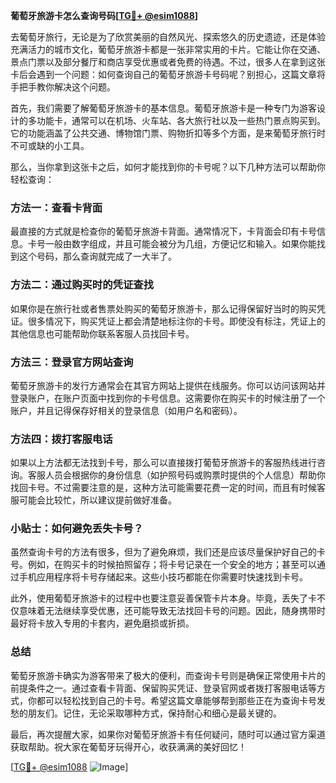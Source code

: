 **葡萄牙旅游卡怎么查询号码[[TG💪+ @esim1088](https://t.me/s/esim1088)]**

去葡萄牙旅行，无论是为了欣赏美丽的自然风光、探索悠久的历史遗迹，还是体验充满活力的城市文化，葡萄牙旅游卡都是一张非常实用的卡片。它能让你在交通、景点门票以及部分餐厅和商店享受优惠或者免费的待遇。不过，很多人在拿到这张卡后会遇到一个问题：如何查询自己的葡萄牙旅游卡号码呢？别担心，这篇文章将手把手教你解决这个问题。

首先，我们需要了解葡萄牙旅游卡的基本信息。葡萄牙旅游卡是一种专门为游客设计的多功能卡，通常可以在机场、火车站、各大旅行社以及一些热门景点购买到。它的功能涵盖了公共交通、博物馆门票、购物折扣等多个方面，是来葡萄牙旅行时不可或缺的小工具。

那么，当你拿到这张卡之后，如何才能找到你的卡号呢？以下几种方法可以帮助你轻松查询：

### 方法一：查看卡背面

最直接的方式就是检查你的葡萄牙旅游卡背面。通常情况下，卡背面会印有卡号信息。卡号一般由数字组成，并且可能会被分为几组，方便记忆和输入。如果你能找到这个号码，那么查询就完成了一大半了。

### 方法二：通过购买时的凭证查找

如果你是在旅行社或者售票处购买的葡萄牙旅游卡，那么记得保留好当时的购买凭证。很多情况下，购买凭证上都会清楚地标注你的卡号。即使没有标注，凭证上的其他信息也可能帮助你联系客服人员找回卡号。

### 方法三：登录官方网站查询

葡萄牙旅游卡的发行方通常会在其官方网站上提供在线服务。你可以访问该网站并登录账户，在账户页面中找到你的卡号信息。这需要你在购买卡的时候注册了一个账户，并且记得保存好相关的登录信息（如用户名和密码）。

### 方法四：拨打客服电话

如果以上方法都无法找到卡号，那么可以直接拨打葡萄牙旅游卡的客服热线进行咨询。客服人员会根据你的身份信息（如护照号码或购票时提供的个人信息）帮助你找回卡号。不过需要注意的是，这种方法可能需要花费一定的时间，而且有时候客服可能会比较忙，所以建议提前做好准备。

### 小贴士：如何避免丢失卡号？

虽然查询卡号的方法有很多，但为了避免麻烦，我们还是应该尽量保护好自己的卡号。例如，在购买卡的时候拍照留存；将卡号记录在一个安全的地方；甚至可以通过手机应用程序将卡号存储起来。这些小技巧都能在你需要时快速找到卡号。

此外，使用葡萄牙旅游卡的过程中也要注意妥善保管卡片本身。毕竟，丢失了卡不仅意味着无法继续享受优惠，还可能导致无法找回卡号的问题。因此，随身携带时最好将卡放入专用的卡套内，避免磨损或折损。

### 总结

葡萄牙旅游卡确实为游客带来了极大的便利，而查询卡号则是确保正常使用卡片的前提条件之一。通过查看卡背面、保留购买凭证、登录官网或者拨打客服电话等方式，你都可以轻松找到自己的卡号。希望这篇文章能够帮到那些正在为查询卡号发愁的朋友们。记住，无论采取哪种方式，保持耐心和细心是最关键的。

最后，再次提醒大家，如果你对葡萄牙旅游卡有任何疑问，随时可以通过官方渠道获取帮助。祝大家在葡萄牙玩得开心，收获满满的美好回忆！

[[TG💪+ @esim1088](https://t.me/s/esim1088) ![Image](https://i.postimg.cc/4NQfJmqS/Snipaste-2025-05-13-00-14-12.png)]